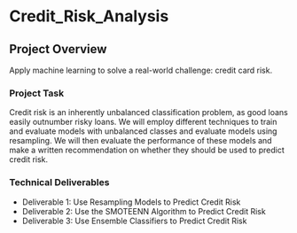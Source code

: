 # Credit_Risk_Analysis
## Project Overview
Apply machine learning to solve a real-world challenge: credit card risk.
### Project Task
Credit risk is an inherently unbalanced classification problem, as good loans easily outnumber risky loans. We will employ different techniques to train and evaluate models with unbalanced classes and evaluate models using resampling. We will then evaluate the performance of these models and make a written recommendation on whether they should be used to predict credit risk.
### Technical Deliverables
* Deliverable 1: Use Resampling Models to Predict Credit Risk
* Deliverable 2: Use the SMOTEENN Algorithm to Predict Credit Risk
* Deliverable 3: Use Ensemble Classifiers to Predict Credit Risk
